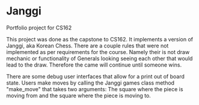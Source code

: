 # Janggi
Portfolio project for CS162

This project was done as the capstone to CS162. It implements a version of Janggi, aka Korean Chess. There are a couple rules that were not implemented as per requirements for the course. Namely their is not draw mechanic or functionality of Generals looking seeing each other that would lead to the draw. Therefore the came will continue until someone wins.

There are some debug user interfaces that allow for a print out of board state. Users make moves by calling the Janggi games class method "make_move" that takes two arguments: The square where the piece is moving from and the square where the piece is moving to.
